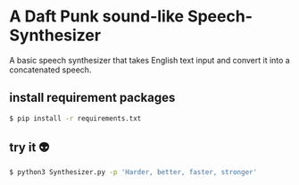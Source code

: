 # A Daft Punk sound-like Speech-Synthesizer
A basic speech synthesizer that takes English text input and convert it into a concatenated speech.

## install requirement packages
```bash
$ pip install -r requirements.txt
```

## try it 👽
```bash
$ python3 Synthesizer.py -p 'Harder, better, faster, stronger'
```
